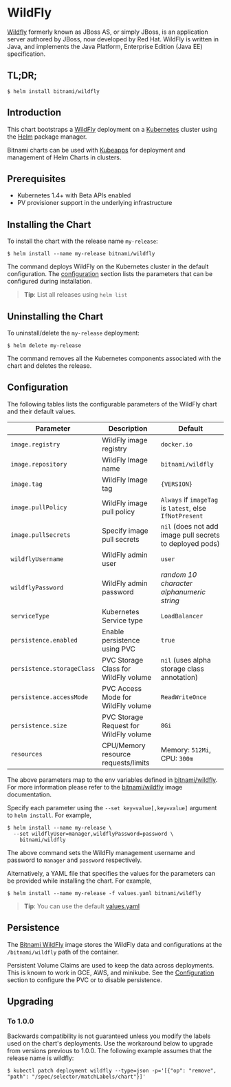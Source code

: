 # WildFly

[Wildfly](http://wildfly.org/) formerly known as JBoss AS, or simply JBoss, is an application server authored by JBoss, now developed by Red Hat. WildFly is written in Java, and implements the Java Platform, Enterprise Edition (Java EE) specification.

## TL;DR;

```console
$ helm install bitnami/wildfly
```

## Introduction

This chart bootstraps a [WildFly](https://github.com/bitnami/bitnami-docker-wildfly) deployment on a [Kubernetes](http://kubernetes.io) cluster using the [Helm](https://helm.sh) package manager.

Bitnami charts can be used with [Kubeapps](https://kubeapps.com/) for deployment and management of Helm Charts in clusters.

## Prerequisites

- Kubernetes 1.4+ with Beta APIs enabled
- PV provisioner support in the underlying infrastructure

## Installing the Chart

To install the chart with the release name `my-release`:

```console
$ helm install --name my-release bitnami/wildfly
```

The command deploys WildFly on the Kubernetes cluster in the default configuration. The [configuration](#configuration) section lists the parameters that can be configured during installation.

> **Tip**: List all releases using `helm list`

## Uninstalling the Chart

To uninstall/delete the `my-release` deployment:

```console
$ helm delete my-release
```

The command removes all the Kubernetes components associated with the chart and deletes the release.

## Configuration

The following tables lists the configurable parameters of the WildFly chart and their default values.

|         Parameter          |              Description               |                           Default                          |
|----------------------------|----------------------------------------|------------------------------------------------------------|
| `image.registry`           | WildFly image registry                 | `docker.io`                                                |
| `image.repository`         | WildFly Image name                     | `bitnami/wildfly`                                          |
| `image.tag`                | WildFly Image tag                      | `{VERSION}`                                                |
| `image.pullPolicy`         | WildFly image pull policy              | `Always` if `imageTag` is `latest`, else `IfNotPresent`    |
| `image.pullSecrets`        | Specify image pull secrets             | `nil` (does not add image pull secrets to deployed pods)   |
| `wildflyUsername`          | WildFly admin user                     | `user`                                                     |
| `wildflyPassword`          | WildFly admin password                 | _random 10 character alphanumeric string_                  |
| `serviceType`              | Kubernetes Service type                | `LoadBalancer`                                             |
| `persistence.enabled`      | Enable persistence using PVC           | `true`                                                     |
| `persistence.storageClass` | PVC Storage Class for WildFly volume   | `nil` (uses alpha storage class annotation)                |
| `persistence.accessMode`   | PVC Access Mode for WildFly volume     | `ReadWriteOnce`                                            |
| `persistence.size`         | PVC Storage Request for WildFly volume | `8Gi`                                                      |
| `resources`                | CPU/Memory resource requests/limits    | Memory: `512Mi`, CPU: `300m`                               |

The above parameters map to the env variables defined in [bitnami/wildfly](http://github.com/bitnami/bitnami-docker-wildfly). For more information please refer to the [bitnami/wildfly](http://github.com/bitnami/bitnami-docker-wildfly) image documentation.

Specify each parameter using the `--set key=value[,key=value]` argument to `helm install`. For example,

```console
$ helm install --name my-release \
  --set wildflyUser=manager,wildflyPassword=password \
    bitnami/wildfly
```

The above command sets the WildFly management username and password to `manager` and `password` respectively.

Alternatively, a YAML file that specifies the values for the parameters can be provided while installing the chart. For example,

```console
$ helm install --name my-release -f values.yaml bitnami/wildfly
```

> **Tip**: You can use the default [values.yaml](values.yaml)

## Persistence

The [Bitnami WildFly](https://github.com/bitnami/bitnami-docker-wildfly) image stores the WildFly data and configurations at the `/bitnami/wildfly` path of the container.

Persistent Volume Claims are used to keep the data across deployments. This is known to work in GCE, AWS, and minikube.
See the [Configuration](#configuration) section to configure the PVC or to disable persistence.

## Upgrading

### To 1.0.0

Backwards compatibility is not guaranteed unless you modify the labels used on the chart's deployments.
Use the workaround below to upgrade from versions previous to 1.0.0. The following example assumes that the release name is wildfly:

```console
$ kubectl patch deployment wildfly --type=json -p='[{"op": "remove", "path": "/spec/selector/matchLabels/chart"}]'
```
